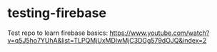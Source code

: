 # testing-firebase
Test repo to learn firebase basics: https://www.youtube.com/watch?v=q5J5ho7YUhA&list=TLPQMjUxMDIwMjC3DGg579dOJQ&index=2
